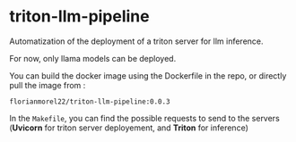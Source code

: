 # triton-llm-pipeline

Automatization of the deployment of a triton server for llm inference.

For now, only llama models can be deployed.

You can build the docker image using the Dockerfile in the repo, or directly pull the image from :
```
florianmorel22/triton-llm-pipeline:0.0.3
```

In the ```Makefile```, you can find the possible requests to send to the servers (**Uvicorn** for triton server deployement, and **Triton** for inference)
